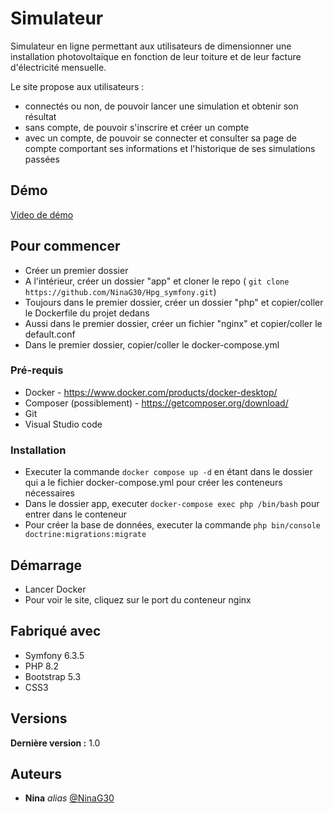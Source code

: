 # Simulateur

Simulateur en ligne permettant aux utilisateurs de dimensionner une installation photovoltaïque en fonction de leur toiture et de leur facture d'électricité mensuelle.

Le site propose aux utilisateurs :

- connectés ou non, de pouvoir lancer une simulation et obtenir son résultat
- sans compte, de pouvoir s'inscrire et créer un compte
- avec un compte, de pouvoir se connecter et consulter sa page de compte comportant ses informations et l'historique de ses simulations passées

## Démo

[Video de démo](https://vimeo.com/872310611?share=copy#t=0)

## Pour commencer

- Créer un premier dossier
- A l'intérieur, créer un dossier "app" et cloner le repo ( ``git clone https://github.com/NinaG30/Hpg_symfony.git``)
- Toujours dans le premier dossier, créer un dossier "php" et copier/coller le Dockerfile du projet dedans
- Aussi dans le premier dossier, créer un fichier "nginx" et copier/coller le default.conf
- Dans le premier dossier, copier/coller le docker-compose.yml

### Pré-requis

* Docker - https://www.docker.com/products/docker-desktop/
* Composer (possiblement) - https://getcomposer.org/download/
* Git
* Visual Studio code

### Installation

* Executer la commande ``docker compose up -d`` en étant dans le dossier qui a le fichier docker-compose.yml pour créer les conteneurs nécessaires
* Dans le dossier app, executer ``docker-compose exec php /bin/bash`` pour entrer dans le conteneur
* Pour créer la base de données, executer la commande ``php bin/console doctrine:migrations:migrate``

## Démarrage

* Lancer Docker
* Pour voir le site, cliquez sur le port du conteneur nginx

## Fabriqué avec

* Symfony 6.3.5
* PHP 8.2
* Bootstrap 5.3
* CSS3

## Versions

**Dernière version :** 1.0

## Auteurs

* **Nina** _alias_ [@NinaG30](https://github.com/NinaG30)

